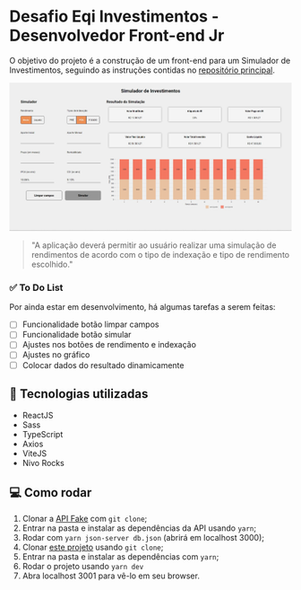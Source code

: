 # Desafio Eqi Investimentos - Desenvolvedor Front-end Jr
O objetivo do projeto é a construção de um front-end para um Simulador de Investimentos, seguindo as instruções contidas no [repositório principal](https://github.com/eqi-investimentos/desafio-frontend).

<img src="screenshot.jpg" alt="simulador de investimentos">

> "A aplicação deverá permitir ao usuário realizar uma simulação de rendimentos de acordo com o tipo de indexação e tipo de rendimento escolhido."

### ✅ To Do List

Por ainda estar em desenvolvimento, há algumas tarefas a serem feitas:

- [ ] Funcionalidade botão limpar campos
- [ ] Funcionalidade botão simular
- [ ] Ajustes nos botões de rendimento e indexação
- [ ] Ajustes no gráfico
- [ ] Colocar dados do resultado dinamicamente

## 🚀 Tecnologias utilizadas
- ReactJS
- Sass
- TypeScript
- Axios
- ViteJS
- Nivo Rocks

## 💻 Como rodar

1. Clonar a [API Fake](https://github.com/eqi-investimentos/desafio-fake-api) com `git clone`;
2. Entrar na pasta e instalar as dependências da API usando `yarn`;
3. Rodar  com `yarn json-server db.json` (abrirá em localhost 3000);
2. Clonar [este projeto](https://github.com/lineavelino/desafio-eqi-investimentos) usando `git clone`;
3. Entrar na pasta e instalar as dependências com `yarn`;
4. Rodar o projeto usando `yarn dev`
5. Abra localhost 3001 para vê-lo em seu browser.